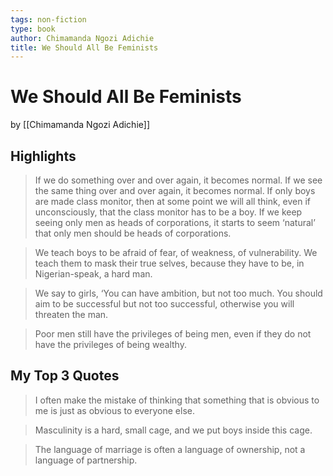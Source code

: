 ```yaml
---
tags: non-fiction
type: book
author: Chimamanda Ngozi Adichie
title: We Should All Be Feminists
---
```


# We Should All Be Feminists
by [[Chimamanda Ngozi Adichie]]

## Highlights
> If we do something over and over again, it becomes normal. If we see the same thing over and over again, it becomes normal. If only boys are made class monitor, then at some point we will all think, even if unconsciously, that the class monitor has to be a boy. If we keep seeing only men as heads of corporations, it starts to seem ‘natural’ that only men should be heads of corporations.

> We teach boys to be afraid of fear, of weakness, of vulnerability. We teach them to mask their true selves, because they have to be, in Nigerian-speak, a hard man.

> We say to girls, ‘You can have ambition, but not too much. You should aim to be successful but not too successful, otherwise you will threaten the man.

> Poor men still have the privileges of being men, even if they do not have the privileges of being wealthy.

## My Top 3 Quotes
> I often make the mistake of thinking that something that is obvious to me is just as obvious to everyone else.

> Masculinity is a hard, small cage, and we put boys inside this cage.

> The language of marriage is often a language of ownership, not a language of partnership.
